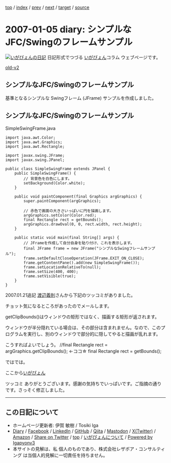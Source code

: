 [top](../index.html) 
 / [index](index.html) 
 / [prev](../2006/ig061229.html) 
 / [next](ig070109.html) 
 / [target](https://www.igapyon.jp/igapyon/diary/2007/ig070105.html) 
 / [source](https://github.com/igapyon/diary/blob/master/2007/ig070105.src.md) 

2007-01-05 diary: シンプルなJFC/Swingのフレームサンプル
=====================================================================================================
[![いがぴょんの日記](https://www.igapyon.jp/igapyon/diary/images/iga202308_64.jpg "いがぴょん")](https://www.igapyon.jp/igapyon/diary/memo/memoigapyon.html) 日記形式でつづる [いがぴょん](https://www.igapyon.jp/igapyon/diary/memo/memoigapyon.html)コラム ウェブページです。

[old-v2](ig070105-orig.html)

## シンプルなJFC/Swingのフレームサンプル

基準となるシンプルな Swingフレーム (JFrame) サンプルを作成しました。


## シンプルなJFC/Swingのフレームサンプル
SimpleSwingFrame.java

      
```
import java.awt.Color;
import java.awt.Graphics;
import java.awt.Rectangle;

import javax.swing.JFrame;
import javax.swing.JPanel;

public class SimpleSwingFrame extends JPanel {
    public SimpleSwingFrame() {
        // 背景色を白色にします。
        setBackground(Color.white);
    }

    public void paintComponent(final Graphics argGraphics) {
        super.paintComponent(argGraphics);

        // 赤色で画面の大きさいっぱいに円を描画します。
        argGraphics.setColor(Color.red);
        final Rectangle rect = getBounds();
        argGraphics.drawOval(0, 0, rect.width, rect.height);
    }

    public static void main(final String[] args) {
        // JFrameを作成して自分自身を貼り付け、これを表示します。
        final JFrame frame = new JFrame("シンプルなSwingフレームサンプル");
        frame.setDefaultCloseOperation(JFrame.EXIT_ON_CLOSE);
        frame.getContentPane().add(new SimpleSwingFrame());
        frame.setLocationRelativeTo(null);
        frame.setSize(400, 400);
        frame.setVisible(true);
    }
}
```

      

2007.01.21追記 [渡辺義則](http://d.hatena.ne.jp/a-san/)さんから下記のツッコミがありました。

チョット気になるところがあったのでメールします。

getClipBounds()はウィンドウの矩形ではなく、描画する矩形が返されます。

ウィンドウが半分隠れている場合は、その部分は含まれません。なので、このプログラムを実行し、別のウィンドウで部分的に隠してやると描画が乱れます。

こうすればよいでしょう。
//final Rectangle rect = argGraphics.getClipBounds();  ←ココ☆
final Rectangle rect = getBounds();

ではでは。

ここから[いがぴょん](https://www.igapyon.jp/igapyon/diary/memo/memoigapyon.html)

ツッコミ ありがとうございます。感謝の気持ちでいっぱいです。ご指摘の通りです。さっそく修正しました。


----------------------------------------------------------------------------------------------------

## この日記について

* ホームページ更新者: 伊賀 敏樹 / Tosiki Iga
* [Diary](https://www.igapyon.jp/igapyon/diary/) / [Facebook](https://www.facebook.com/igapyon) / [LinkedIn](https://www.linkedin.com/in/toshikiiga) / [GitHub](https://github.com/igapyon) / [Qiita](https://qiita.com/igapyon) / [Mastodon](https://social.vivaldi.net/@igapyon) / [X(Twitter)](https://twitter.com/ToshikiIga) / [Amazon](https://www.amazon.co.jp/%E4%BC%8A%E8%B3%80-%E6%95%8F%E6%A8%B9/e/B004LTQWCQ) / 
[Share on Twitter](https://twitter.com/intent/tweet?hashtags=igapyon%2Cdiary%2C%E3%81%84%E3%81%8C%E3%81%B4%E3%82%87%E3%82%93&text=%E3%82%B7%E3%83%B3%E3%83%97%E3%83%AB%E3%81%AAJFC%2FSwing%E3%81%AE%E3%83%95%E3%83%AC%E3%83%BC%E3%83%A0%E3%82%B5%E3%83%B3%E3%83%97%E3%83%AB&url=https%3A%2F%2Fwww.igapyon.jp%2Figapyon%2Fdiary%2F2007%2Fig070105.html) / [top](../index.html) / [いがぴょんについて](https://www.igapyon.jp/igapyon/diary/memo/memoigapyon.html) / [Powered by Igapyonv3](https://github.com/igapyon/igapyonv3)
* 本サイトの見解は、私 個人のものであり、株式会社レザボア・コンサルティング は当個人的見解に一切責任を持ちません。 
